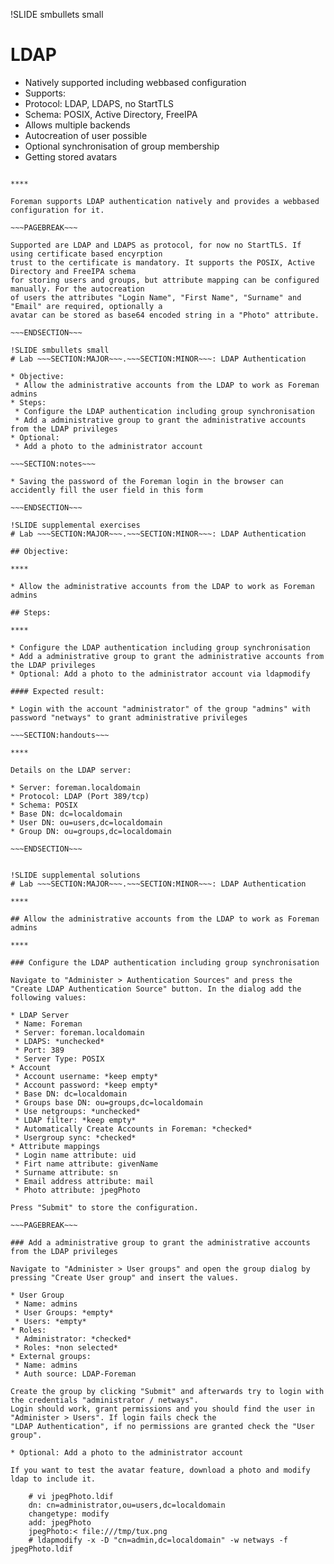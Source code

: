 !SLIDE smbullets small
# LDAP

* Natively supported including webbased configuration
* Supports:
 * Protocol: LDAP, LDAPS, no StartTLS
 * Schema: POSIX, Active Directory, FreeIPA
* Allows multiple backends
* Autocreation of user possible
* Optional synchronisation of group membership
* Getting stored avatars

~~~SECTION:handouts~~~

****

Foreman supports LDAP authentication natively and provides a webbased configuration for it.

~~~PAGEBREAK~~~

Supported are LDAP and LDAPS as protocol, for now no StartTLS. If using certificate based encyrption
trust to the certificate is mandatory. It supports the POSIX, Active Directory and FreeIPA schema
for storing users and groups, but attribute mapping can be configured manually. For the autocreation
of users the attributes "Login Name", "First Name", "Surname" and "Email" are required, optionally a
avatar can be stored as base64 encoded string in a "Photo" attribute.

~~~ENDSECTION~~~

!SLIDE smbullets small
# Lab ~~~SECTION:MAJOR~~~.~~~SECTION:MINOR~~~: LDAP Authentication

* Objective:
 * Allow the administrative accounts from the LDAP to work as Foreman admins
* Steps:
 * Configure the LDAP authentication including group synchronisation
 * Add a administrative group to grant the administrative accounts from the LDAP privileges
* Optional:
 * Add a photo to the administrator account

~~~SECTION:notes~~~

* Saving the password of the Foreman login in the browser can accidently fill the user field in this form

~~~ENDSECTION~~~

!SLIDE supplemental exercises
# Lab ~~~SECTION:MAJOR~~~.~~~SECTION:MINOR~~~: LDAP Authentication

## Objective:

****

* Allow the administrative accounts from the LDAP to work as Foreman admins

## Steps:

****

* Configure the LDAP authentication including group synchronisation
* Add a administrative group to grant the administrative accounts from the LDAP privileges
* Optional: Add a photo to the administrator account via ldapmodify

#### Expected result:

* Login with the account "administrator" of the group "admins" with password "netways" to grant administrative privileges

~~~SECTION:handouts~~~

****

Details on the LDAP server:

* Server: foreman.localdomain
* Protocol: LDAP (Port 389/tcp)
* Schema: POSIX
* Base DN: dc=localdomain
* User DN: ou=users,dc=localdomain
* Group DN: ou=groups,dc=localdomain

~~~ENDSECTION~~~


!SLIDE supplemental solutions
# Lab ~~~SECTION:MAJOR~~~.~~~SECTION:MINOR~~~: LDAP Authentication

****

## Allow the administrative accounts from the LDAP to work as Foreman admins

****

### Configure the LDAP authentication including group synchronisation

Navigate to "Administer > Authentication Sources" and press the "Create LDAP Authentication Source" button. In the dialog add the following values:

* LDAP Server
 * Name: Foreman
 * Server: foreman.localdomain
 * LDAPS: *unchecked*
 * Port: 389
 * Server Type: POSIX
* Account
 * Account username: *keep empty*
 * Account password: *keep empty*
 * Base DN: dc=localdomain
 * Groups base DN: ou=groups,dc=localdomain
 * Use netgroups: *unchecked*
 * LDAP filter: *keep empty*
 * Automatically Create Accounts in Foreman: *checked*
 * Usergroup sync: *checked*
* Attribute mappings
 * Login name attribute: uid
 * Firt name attribute: givenName
 * Surname attribute: sn
 * Email address attribute: mail
 * Photo attribute: jpegPhoto

Press "Submit" to store the configuration.

~~~PAGEBREAK~~~

### Add a administrative group to grant the administrative accounts from the LDAP privileges

Navigate to "Administer > User groups" and open the group dialog by pressing "Create User group" and insert the values.

* User Group
 * Name: admins
 * User Groups: *empty*
 * Users: *empty*
* Roles:
 * Administrator: *checked*
 * Roles: *non selected*
* External groups:
 * Name: admins
 * Auth source: LDAP-Foreman

Create the group by clicking "Submit" and afterwards try to login with the credentials "administrator / netways".
Login should work, grant permissions and you should find the user in "Administer > Users". If login fails check the
"LDAP Authentication", if no permissions are granted check the "User group".

* Optional: Add a photo to the administrator account

If you want to test the avatar feature, download a photo and modify ldap to include it.

    # vi jpegPhoto.ldif
    dn: cn=administrator,ou=users,dc=localdomain
    changetype: modify
    add: jpegPhoto
    jpegPhoto:< file:///tmp/tux.png
    # ldapmodify -x -D "cn=admin,dc=localdomain" -w netways -f jpegPhoto.ldif
